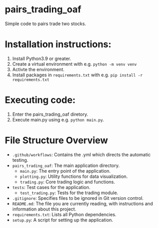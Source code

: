 # pairs_trading_oaf
Simple code to pairs trade two stocks.

# Installation instructions:

1. Install Python3.9 or greater.
2. Create a virtual environment with e.g. `python -m venv venv`
3. Activte the environment.
4. Install packages in `requirements.txt` with e.g. `pip install -r requirements.txt`

# Executing code:

1. Enter the pairs_trading_oaf diretory.
2. Execute main.py using e.g. `python main.py`.

# File Structure Overview

- `.github/workflows`: Contains the .yml which directs the automatic testing.
- `pairs_trading_oaf`: The main application directory.
  - `main.py`: The entry point of the application.
  - `plotting.py`: Utility functions for data visualization.
  - `trading.py`: Core trading logic and functions.
- `tests`: Test cases for the application.
  - `test_trading.py`: Tests for the trading module.
- `.gitignore`: Specifies files to be ignored in Git version control.
- `README.md`: The file you are currently reading, with instructions and information about this project.
- `requirements.txt`: Lists all Python dependencies.
- `setup.py`: A script for setting up the application.
